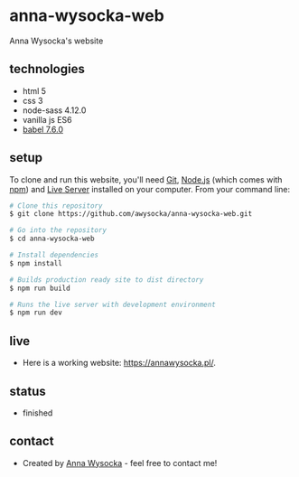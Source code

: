 # anna-wysocka-web
Anna Wysocka's website

## technologies 
* html 5
* css 3
* node-sass 4.12.0
* vanilla js ES6
* [babel 7.6.0](https://babeljs.io/) 

## setup
To clone and run this website, you'll need [Git](https://git-scm.com), [Node.js](https://nodejs.org/en/download/) (which comes with [npm](http://npmjs.com)) and [Live Server](https://www.npmjs.com/package/live-server) installed on your computer. From your command line:

```bash
# Clone this repository
$ git clone https://github.com/awysocka/anna-wysocka-web.git

# Go into the repository
$ cd anna-wysocka-web

# Install dependencies
$ npm install

# Builds production ready site to dist directory
$ npm run build

# Runs the live server with development environment
$ npm run dev

```
## live
* Here is a working website: https://annawysocka.pl/.

## status
* finished

## contact
* Created by [Anna Wysocka](https://annawysocka.pl/) - feel free to contact me!


